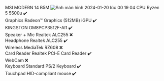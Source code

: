 MSI MODERN 14 B5M
![Ảnh màn hình 2024-01-20 lúc 00 19 04](https://github.com/HuyTran1102/Ryzentosh-Msi-modern-14-B5M-Ryzen-5500u/assets/111667502/c5f59ca3-0233-4d29-bdfd-58016864004d)
    CPU	Ryzen 5 5500u												✔️                                                                                                                                                                       
    Graphics	Radeon™ Graphics (512MB) iGPU	✔️                                                                                                                                                                       
    KINGSTON OM8PCP3512F-AI1								✔️                                                                                                                                                                       
    Speaker + Mic	Realtek ALC255						❌                                                                                                                                                                       
    Headphone	Realtek ALC255 								✔️                                                                                                                                                                       
    Wireless	MediaTek RZ608								❌                                                                                                                                                                       
    Card Reader	Realtek PCI-E Card Reader		✔️                                                                                                                                                                       
    WebCam																	❌                                                                                                                                                                       
    Keyboard	Standard PS/2 Keyboard				✔️                                                                                                                                                                       
    Touchpad	HID-compliant mouse						✔️                                                                                                                                                                       
